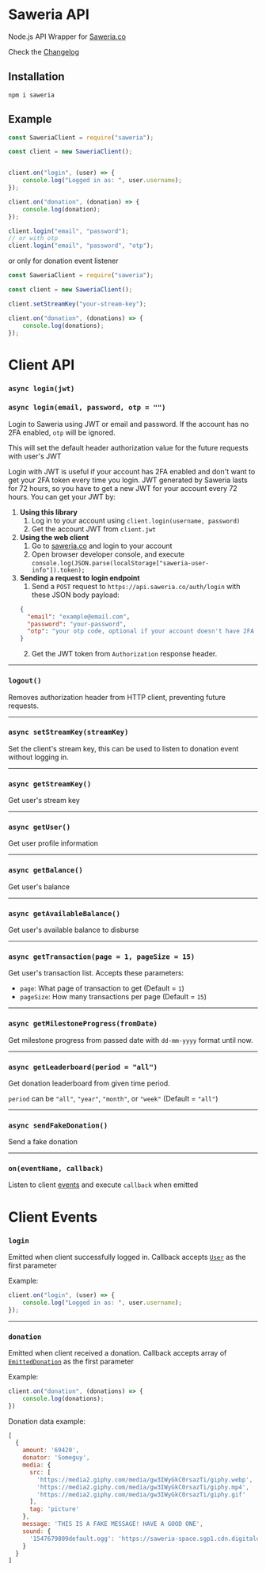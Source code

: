 # Saweria API

Node.js API Wrapper for [Saweria.co](https://saweria.co/)

Check the [Changelog](https://github.com/SuspiciousLookingOwl/saweria-api/blob/master/CHANGELOG.md)

## Installation

```
npm i saweria
```

## Example

```js
const SaweriaClient = require("saweria");

const client = new SaweriaClient();


client.on("login", (user) => {
	console.log("Logged in as: ", user.username);
});

client.on("donation", (donation) => {
	console.log(donation);
});

client.login("email", "password");
// or with otp
client.login("email", "password", "otp");

```
or only for donation event listener
```js
const SaweriaClient = require("saweria");

const client = new SaweriaClient();

client.setStreamKey("your-stream-key");

client.on("donation", (donations) => {
	console.log(donations);
});
```

# Client API

### `async login(jwt)`
### `async login(email, password, otp = "")`

Login to Saweria using JWT or email and password. If the account has no 2FA enabled, `otp` will be ignored.

This will set the default header authorization value for the future requests with user's JWT

Login with JWT is useful if your account has 2FA enabled and don't want to get your 2FA token every time you login. JWT generated by Saweria lasts for 72 hours, so you have to get a new JWT for your account every 72 hours. You can get your JWT by:

1. **Using this library**
   1. Log in to your account using `client.login(username, password)`
   2. Get the account JWT from `client.jwt`
2. **Using the web client**
   1. Go to [saweria.co](https://saweria.co/) and login to your account
   2. Open browser developer console, and execute `console.log(JSON.parse(localStorage["saweria-user-info"]).token);`
3. **Sending a request to login endpoint**
   1. Send a `POST` request to `https://api.saweria.co/auth/login` with these JSON body payload: 
   ```json
   {
     "email": "example@email.com",
     "password": "your-password",
     "otp": "your otp code, optional if your account doesn't have 2FA enabled"
   }
   ```
   2. Get the JWT token from `Authorization` response header.

---

### `logout()`

Removes authorization header from HTTP client, preventing future requests.

---

### `async setStreamKey(streamKey)`

Set the client's stream key, this can be used to listen to donation event without logging in.

---

### `async getStreamKey()`

Get user's stream key

---

### `async getUser()`

Get user profile information

---

### `async getBalance()`

Get user's balance

---

### `async getAvailableBalance()`

Get user's available balance to disburse

---

### `async getTransaction(page = 1, pageSize = 15)`

Get user's transaction list. Accepts these parameters:

- `page`: What page of transaction to get (Default = `1`)
- `pageSize`: How many transactions per page (Default = `15`)

---

### `async getMilestoneProgress(fromDate)`

Get milestone progress from passed date with `dd-mm-yyyy` format until now.

---

### `async getLeaderboard(period = "all")`

Get donation leaderboard from given time period.

`period` can be `"all"`, `"year"`, `"month"`, or `"week"` (Default = `"all"`)

---

### `async sendFakeDonation()`

Send a fake donation

---

### `on(eventName, callback)`

Listen to client [events](#Client-Events) and execute `callback` when emitted


# Client Events

### `login`

Emitted when client successfully logged in. Callback accepts [`User`](src/types.ts) as the first parameter 

Example:
```js
client.on("login", (user) => {
	console.log("Logged in as: ", user.username);
});
```

---

### `donation`

Emitted when client received a donation. Callback accepts array of [`EmittedDonation`](src/types.ts) as the first parameter

Example:
```js
client.on("donation", (donations) => {
    console.log(donations);
})
```

Donation data example:
```js
[
  {
    amount: '69420',
    donator: 'Someguy',
    media: {
      src: [
        'https://media2.giphy.com/media/gw3IWyGkC0rsazTi/giphy.webp',
        'https://media2.giphy.com/media/gw3IWyGkC0rsazTi/giphy.mp4',
        'https://media2.giphy.com/media/gw3IWyGkC0rsazTi/giphy.gif'
      ],
      tag: 'picture'
    },
    message: 'THIS IS A FAKE MESSAGE! HAVE A GOOD ONE',
    sound: {
      '1547679809default.ogg': 'https://saweria-space.sgp1.cdn.digitaloceanspaces.com/prd/sound/836d7a85-dd70-4028-85fb-00fd785f0928-c527b4f6bd6282e21e78c85343d496fa.ogg'
    }
  }
]
```